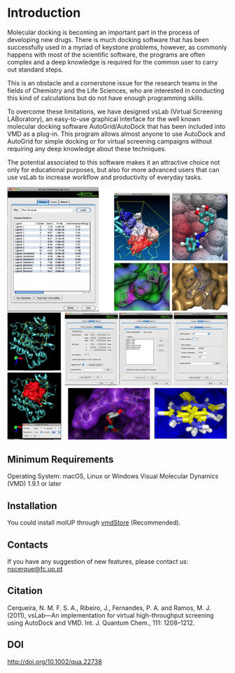 # Introduction
Molecular docking is becoming an important part in the process of developing new drugs. There is much docking software that has been successfully used in a myriad of keystone problems, however, as commonly happens with most of the scientific software, the programs are often complex and a deep knowledge is required for the common user to carry out standard steps.

This is an obstacle and a cornerstone issue for the research teams in the fields of Chemistry and the Life Sciences, who are interested in conducting this kind of calculations but do not have enough programming skills.

To overcome these limitations, we have designed vsLab (Virtual Screening LABoratory), an easy-to-use graphical interface for the well known molecular docking software AutoGrid/AutoDock that has been included into VMD as a plug-in. This program allows almost anyone to use AutoDock and AutoGrid for simple docking or for virtual screening campaigns without requiring any deep knowledge about these techniques.

The potential associated to this software makes it an attractive choice not only for educational purposes, but also for more advanced users that can use vsLab to increase workflow and productivity of everyday tasks.

![Image](Screenshots/image1.gif)
![Image](Screenshots/image2.gif)

## Minimum Requirements

Operating System: macOS, Linux or Windows
Visual Molecular Dynamics (VMD) 1.9.1 or later

## Installation

You could install molUP through [vmdStore](https://github.com/portobiocomp/vmdStore) (Recommended).

## Contacts
If you have any suggestion of new features, please contact us: nscerque@fc.up.pt

## Citation
Cerqueira, N. M. F. S. A., Ribeiro, J., Fernandes, P. A. and Ramos, M. J. (2011), vsLab—An implementation for virtual high-throughput screening using AutoDock and VMD. Int. J. Quantum Chem., 111: 1208–1212.

## DOI
http://doi.org/10.1002/qua.22738